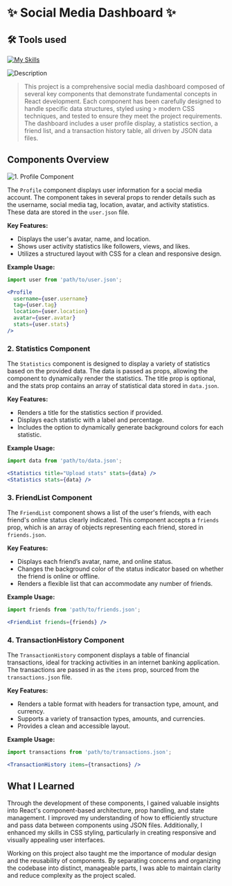 # ✨ Social Media Dashboard ✨

## 🛠 Tools used

[![My Skills](https://skillicons.dev/icons?i=html,css,js,react,npm,webpack,vscode)](https://skillicons.dev)

![Description](https://img.shields.io/badge/Description-purple?style=for-the-badge)
> This project is a comprehensive social media dashboard composed of several key components that demonstrate fundamental concepts in React development. Each component has been carefully designed to handle specific data structures, styled using > modern CSS techniques, and tested to ensure they meet the project requirements. The dashboard includes a user profile display, a statistics section, a friend list, and a transaction history table, all driven by JSON data files.
>

## Components Overview

![1. Profile Component](https://img.shields.io/badge/1.%20Profile%20Component-purple?style=for-the-badge)

The `Profile` component displays user information for a social media account. The component takes in several props to render details such as the username, social media tag, location, avatar, and activity statistics. These data are stored in the `user.json` file.

**Key Features:**
- Displays the user's avatar, name, and location.
- Shows user activity statistics like followers, views, and likes.
- Utilizes a structured layout with CSS for a clean and responsive design.

**Example Usage:**
```jsx
import user from 'path/to/user.json';

<Profile
  username={user.username}
  tag={user.tag}
  location={user.location}
  avatar={user.avatar}
  stats={user.stats}
/>
```

### 2. Statistics Component

The `Statistics` component is designed to display a variety of statistics based on the provided data. The data is passed as props, allowing the component to dynamically render the statistics. The title prop is optional, and the stats prop contains an array of statistical data stored in `data.json`.

**Key Features:**
- Renders a title for the statistics section if provided.
- Displays each statistic with a label and percentage.
- Includes the option to dynamically generate background colors for each statistic.

**Example Usage:**
```jsx
import data from 'path/to/data.json';

<Statistics title="Upload stats" stats={data} />
<Statistics stats={data} />
```

### 3. FriendList Component

The `FriendList` component shows a list of the user's friends, with each friend's online status clearly indicated. This component accepts a `friends` prop, which is an array of objects representing each friend, stored in `friends.json`.

**Key Features:**
- Displays each friend’s avatar, name, and online status.
- Changes the background color of the status indicator based on whether the friend is online or offline.
- Renders a flexible list that can accommodate any number of friends.

**Example Usage:**
```jsx
import friends from 'path/to/friends.json';

<FriendList friends={friends} />
```

### 4. TransactionHistory Component

The `TransactionHistory` component displays a table of financial transactions, ideal for tracking activities in an internet banking application. The transactions are passed in as the `items` prop, sourced from the `transactions.json` file.

**Key Features:**
- Renders a table format with headers for transaction type, amount, and currency.
- Supports a variety of transaction types, amounts, and currencies.
- Provides a clean and accessible layout.

**Example Usage:**
```jsx
import transactions from 'path/to/transactions.json';

<TransactionHistory items={transactions} />
```

## What I Learned

Through the development of these components, I gained valuable insights into React's component-based architecture, prop handling, and state management. I improved my understanding of how to efficiently structure and pass data between components using JSON files. Additionally, I enhanced my skills in CSS styling, particularly in creating responsive and visually appealing user interfaces.

Working on this project also taught me the importance of modular design and the reusability of components. By separating concerns and organizing the codebase into distinct, manageable parts, I was able to maintain clarity and reduce complexity as the project scaled.
